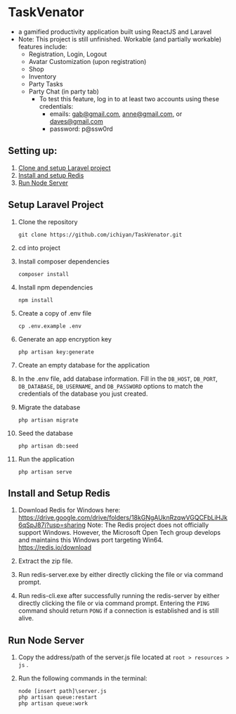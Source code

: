 # TaskVenator
- a gamified productivity application built using ReactJS and Laravel
- Note: This project is still unfinished. Workable (and partially workable) features include:
    - Registration, Login, Logout
    - Avatar Customization (upon registration)
    - Shop
    - Inventory
    - Party Tasks
    - Party Chat (in party tab)
        - To test this feature, log in to at least two accounts using these credentials: 
            - emails: gab@gmail.com, anne@gmail.com, or daves@gmail.com 
        	- password: p@ssw0rd
  

## Setting up:
1. [Clone and setup Laravel project](#setup-laravel-project)
2. [Install and setup Redis](#install-and-setup-redis)
3. [Run Node Server](#run-node-server)


## Setup Laravel Project

1. Clone the repository

   ```
   git clone https://github.com/ichiyan/TaskVenator.git
   ```
2. cd into project
3. Install composer dependencies

    ```
    composer install
    ```
4. Install npm dependencies

    ```
    npm install
    ```
5. Create a copy of .env file

    ```
    cp .env.example .env
    ```
6. Generate an app encryption key

    ```
    php artisan key:generate
    ```

7. Create an empty database for the application

8. In the .env file, add database information. Fill in the ```DB_HOST```, ```DB_PORT```, ```DB_DATABASE```, ```DB_USERNAME```, and ```DB_PASSWORD``` options to match the credentials of the database you    just created.

9. Migrate the database

    ```
    php artisan migrate
    ```
9. Seed the database

    ```
    php artisan db:seed
    ```
    
11. Run the application 
  
    ```
    php artisan serve
    ```

## Install and Setup Redis

1. Download Redis for Windows here: https://drive.google.com/drive/folders/18kGNgAUknRzqwVGQCFbLiHJk6qSpJ87j?usp=sharing
   Note: The Redis project does not officially support Windows. However, the Microsoft Open Tech group develops and maintains this Windows port targeting Win64. 
   https://redis.io/download

2. Extract the zip file.
3. Run redis-server.exe by either directly clicking the file or via command prompt.
4. Run redis-cli.exe after successfully running the redis-server by either directly clicking the file or via command prompt. Entering the `` PING `` command should return `` PONG `` if a connection is established and is still alive.

## Run Node Server

1. Copy the address/path of the server.js file located at `` root > resources > js `` .
2. Run the following commands in the terminal:

   ```
   node [insert path]\server.js
   php artisan queue:restart
   php artisan queue:work
   ```
